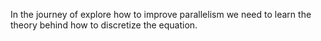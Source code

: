 In the journey of explore how to improve parallelism we need to learn the theory behind how to discretize the equation.